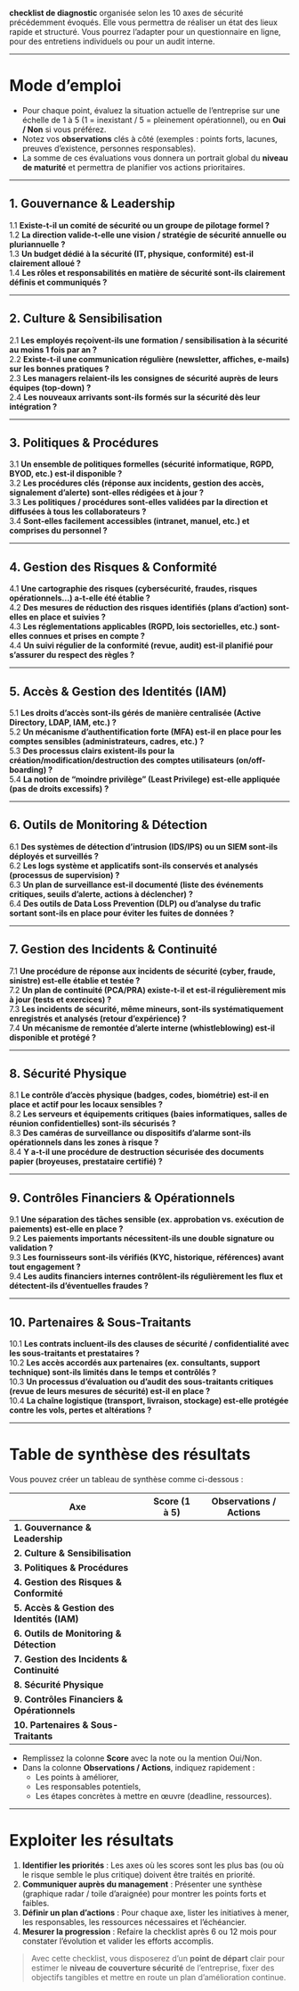 **checklist de diagnostic** organisée selon les 10 axes de sécurité précédemment évoqués. Elle vous permettra de réaliser un état des lieux rapide et structuré. Vous pourrez l’adapter pour un questionnaire en ligne, pour des entretiens individuels ou pour un audit interne.

---

# Mode d’emploi

- Pour chaque point, évaluez la situation actuelle de l’entreprise sur une échelle de 1 à 5 (1 = inexistant / 5 = pleinement opérationnel), ou en **Oui / Non** si vous préférez.
- Notez vos **observations** clés à côté (exemples : points forts, lacunes, preuves d’existence, personnes responsables).
- La somme de ces évaluations vous donnera un portrait global du **niveau de maturité** et permettra de planifier vos actions prioritaires.

---

## 1. Gouvernance & Leadership

1.1 **Existe-t-il un comité de sécurité ou un groupe de pilotage formel ?**  
1.2 **La direction valide-t-elle une vision / stratégie de sécurité annuelle ou pluriannuelle ?**  
1.3 **Un budget dédié à la sécurité (IT, physique, conformité) est-il clairement alloué ?**  
1.4 **Les rôles et responsabilités en matière de sécurité sont-ils clairement définis et communiqués ?**

---

## 2. Culture & Sensibilisation

2.1 **Les employés reçoivent-ils une formation / sensibilisation à la sécurité au moins 1 fois par an ?**  
2.2 **Existe-t-il une communication régulière (newsletter, affiches, e-mails) sur les bonnes pratiques ?**  
2.3 **Les managers relaient-ils les consignes de sécurité auprès de leurs équipes (top-down) ?**  
2.4 **Les nouveaux arrivants sont-ils formés sur la sécurité dès leur intégration ?**  

---

## 3. Politiques & Procédures

3.1 **Un ensemble de politiques formelles (sécurité informatique, RGPD, BYOD, etc.) est-il disponible ?**  
3.2 **Les procédures clés (réponse aux incidents, gestion des accès, signalement d’alerte) sont-elles rédigées et à jour ?**  
3.3 **Les politiques / procédures sont-elles validées par la direction et diffusées à tous les collaborateurs ?**  
3.4 **Sont-elles facilement accessibles (intranet, manuel, etc.) et comprises du personnel ?**

---

## 4. Gestion des Risques & Conformité

4.1 **Une cartographie des risques (cybersécurité, fraudes, risques opérationnels…) a-t-elle été établie ?**  
4.2 **Des mesures de réduction des risques identifiés (plans d’action) sont-elles en place et suivies ?**  
4.3 **Les réglementations applicables (RGPD, lois sectorielles, etc.) sont-elles connues et prises en compte ?**  
4.4 **Un suivi régulier de la conformité (revue, audit) est-il planifié pour s’assurer du respect des règles ?**

---

## 5. Accès & Gestion des Identités (IAM)

5.1 **Les droits d’accès sont-ils gérés de manière centralisée (Active Directory, LDAP, IAM, etc.) ?**  
5.2 **Un mécanisme d’authentification forte (MFA) est-il en place pour les comptes sensibles (administrateurs, cadres, etc.) ?**  
5.3 **Des processus clairs existent-ils pour la création/modification/destruction des comptes utilisateurs (on/off-boarding) ?**  
5.4 **La notion de “moindre privilège” (Least Privilege) est-elle appliquée (pas de droits excessifs) ?**

---

## 6. Outils de Monitoring & Détection

6.1 **Des systèmes de détection d’intrusion (IDS/IPS) ou un SIEM sont-ils déployés et surveillés ?**  
6.2 **Les logs système et applicatifs sont-ils conservés et analysés (processus de supervision) ?**  
6.3 **Un plan de surveillance est-il documenté (liste des événements critiques, seuils d’alerte, actions à déclencher) ?**  
6.4 **Des outils de Data Loss Prevention (DLP) ou d’analyse du trafic sortant sont-ils en place pour éviter les fuites de données ?**

---

## 7. Gestion des Incidents & Continuité

7.1 **Une procédure de réponse aux incidents de sécurité (cyber, fraude, sinistre) est-elle établie et testée ?**  
7.2 **Un plan de continuité (PCA/PRA) existe-t-il et est-il régulièrement mis à jour (tests et exercices) ?**  
7.3 **Les incidents de sécurité, même mineurs, sont-ils systématiquement enregistrés et analysés (retour d’expérience) ?**  
7.4 **Un mécanisme de remontée d’alerte interne (whistleblowing) est-il disponible et protégé ?**

---

## 8. Sécurité Physique

8.1 **Le contrôle d’accès physique (badges, codes, biométrie) est-il en place et actif pour les locaux sensibles ?**  
8.2 **Les serveurs et équipements critiques (baies informatiques, salles de réunion confidentielles) sont-ils sécurisés ?**  
8.3 **Des caméras de surveillance ou dispositifs d’alarme sont-ils opérationnels dans les zones à risque ?**  
8.4 **Y a-t-il une procédure de destruction sécurisée des documents papier (broyeuses, prestataire certifié) ?**

---

## 9. Contrôles Financiers & Opérationnels

9.1 **Une séparation des tâches sensible (ex. approbation vs. exécution de paiements) est-elle en place ?**  
9.2 **Les paiements importants nécessitent-ils une double signature ou validation ?**  
9.3 **Les fournisseurs sont-ils vérifiés (KYC, historique, références) avant tout engagement ?**  
9.4 **Les audits financiers internes contrôlent-ils régulièrement les flux et détectent-ils d’éventuelles fraudes ?**

---

## 10. Partenaires & Sous-Traitants

10.1 **Les contrats incluent-ils des clauses de sécurité / confidentialité avec les sous-traitants et prestataires ?**  
10.2 **Les accès accordés aux partenaires (ex. consultants, support technique) sont-ils limités dans le temps et contrôlés ?**  
10.3 **Un processus d’évaluation ou d’audit des sous-traitants critiques (revue de leurs mesures de sécurité) est-il en place ?**  
10.4 **La chaîne logistique (transport, livraison, stockage) est-elle protégée contre les vols, pertes et altérations ?**

---

# Table de synthèse des résultats

Vous pouvez créer un tableau de synthèse comme ci-dessous :

| **Axe**                             | **Score** (1 à 5) | **Observations / Actions**                                      |
|-------------------------------------|--------------------|-----------------------------------------------------------------|
| **1. Gouvernance & Leadership**     |                    |                                                                 |
| **2. Culture & Sensibilisation**    |                    |                                                                 |
| **3. Politiques & Procédures**      |                    |                                                                 |
| **4. Gestion des Risques & Conformité**   |                    |                                                                 |
| **5. Accès & Gestion des Identités (IAM)** |                    |                                                                 |
| **6. Outils de Monitoring & Détection**    |                    |                                                                 |
| **7. Gestion des Incidents & Continuité**  |                    |                                                                 |
| **8. Sécurité Physique**            |                    |                                                                 |
| **9. Contrôles Financiers & Opérationnels**|                    |                                                                 |
| **10. Partenaires & Sous-Traitants**|                    |                                                                 |

- Remplissez la colonne **Score** avec la note ou la mention Oui/Non.  
- Dans la colonne **Observations / Actions**, indiquez rapidement :  
  - Les points à améliorer,  
  - Les responsables potentiels,  
  - Les étapes concrètes à mettre en œuvre (deadline, ressources).

---

# Exploiter les résultats

1. **Identifier les priorités** : Les axes où les scores sont les plus bas (ou où le risque semble le plus critique) doivent être traités en priorité.  
2. **Communiquer auprès du management** : Présenter une synthèse (graphique radar / toile d’araignée) pour montrer les points forts et faibles.  
3. **Définir un plan d’actions** : Pour chaque axe, lister les initiatives à mener, les responsables, les ressources nécessaires et l’échéancier.  
4. **Mesurer la progression** : Refaire la checklist après 6 ou 12 mois pour constater l’évolution et valider les efforts accomplis.

> Avec cette checklist, vous disposerez d’un **point de départ** clair pour estimer le **niveau de couverture sécurité** de l’entreprise, fixer des objectifs tangibles et mettre en route un plan d’amélioration continue.
